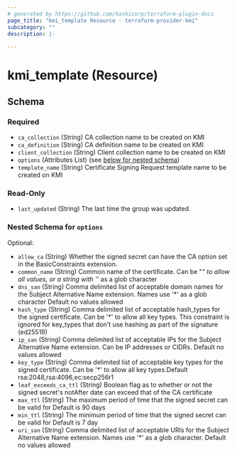 ```yaml
---
# generated by https://github.com/hashicorp/terraform-plugin-docs
page_title: "kmi_template Resource - terraform-provider-kmi"
subcategory: ""
description: |-
  
---
```


# kmi_template (Resource)





<!-- schema generated by tfplugindocs -->
## Schema

### Required

- `ca_collection` (String) CA collection name to be created on KMI
- `ca_definition` (String) CA definition name to be created on KMI
- `client_collection` (String) Client collection name to be created on KMI
- `options` (Attributes List) (see [below for nested schema](#nestedatt--options))
- `template_name` (String) Certificate Signing Request template name to be created on KMI

### Read-Only

- `last_updated` (String) The last time the group was updated.

<a id="nestedatt--options"></a>
### Nested Schema for `options`

Optional:

- `allow_ca` (String) Whether the signed secret can have the CA option set in the BasicConstraints extension.
- `common_name` (String) Common name of the certificate. Can be "*" to allow all values, or a string with '*' as a glob character
- `dns_san` (String) Comma delimited list of acceptable domain names for the Subject Alternative Name extension. Names use '*' as a glob character Default no values allowed
- `hash_type` (String) Comma delimited list of acceptable hash_types for the signed certificate. Can be '*' to allow all key types. This constraint is ignored for key_types that don't use hashing as part of the signature (ed25519)
- `ip_san` (String) Comma delimited list of acceptable IPs for the Subject Alternative Name extension. Can be IP addresses or CIDRs. Default no values allowed
- `key_type` (String) Comma delimited list of acceptable key types for the signed certificate. Can be '*' to allow all key types.Default rsa:2048,rsa:4096,ec:secp256r1
- `leaf_exceeds_ca_ttl` (String) Boolean flag as to whether or not the signed secret's notAfter date can exceed that of the CA certificate
- `max_ttl` (String) The maximum period of time that the signed secret can be valid for Default is 90 days
- `min_ttl` (String) The minimum period of time that the signed secret can be valid for Default is 7 day
- `uri_san` (String) Comma delimited list of acceptable URIs for the Subject Alternative Name extension. Names use '*' as a glob character. Default no values allowed
